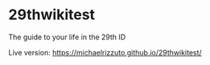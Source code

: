 # 29thwikitest
The guide to your life in the 29th ID

Live version: https://michaelrizzuto.github.io/29thwikitest/
